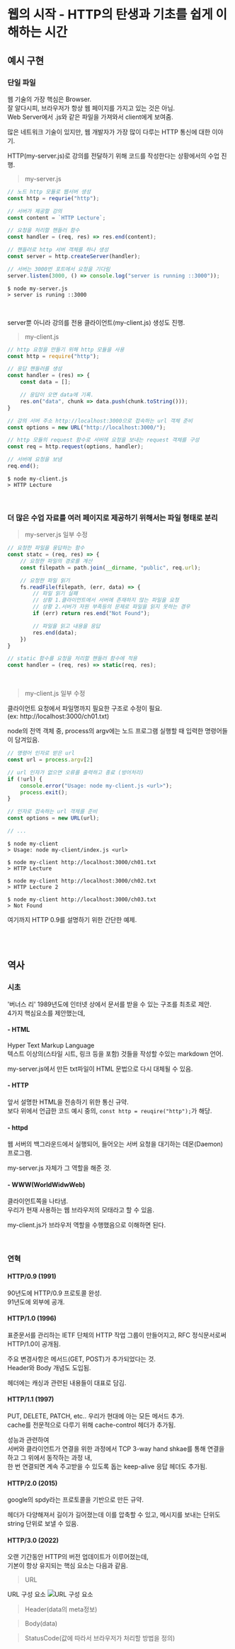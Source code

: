 # 웹의 시작 - HTTP의 탄생과 기초를 쉽게 이해하는 시간

## 예시 구현

### 단일 파일

웹 기술의 가장 핵심은 Browser. <br/>
잘 알다시피, 브라우저가 항상 웹 페이지를 가지고 있는 것은 아님. <br/>
Web Server에서 .js와 같은 파일을 가져와서 client에게 보여줌.

많은 네트워크 기술이 있지만, 웹 개발자가 가장 많이 다루는 HTTP 통신에 대한 이야기.

HTTP(my-server.js)로 강의를 전달하기 위해 코드를 작성한다는 상황에서의 수업 진행.

> my-server.js

```javascript
// 노드 http 모듈로 웹서버 생성
const http = requrie("http");

// 서버가 제공할 강의
const content = `HTTP Lecture`;

// 요청을 처리할 핸들러 함수
const handler = (req, res) => res.end(content);

// 핸들러로 http 서버 객체를 하나 생성
const server = http.createServer(handler);

// 서버는 3000번 포트에서 요청을 기다림
server.listen(3000, () => console.log("server is running ::3000"));
```
```
$ node my-server.js
> server is runing ::3000
```

<br/>

server뿐 아니라 강의를 전용 클라이언트(my-client.js) 생성도 진행.

> my-client.js

```javascript
// http 요청을 만들기 위해 http 모듈을 사용
const http = require("http");

// 응답 핸들러를 생성
const handler = (res) => {
    const data = [];

    // 응답이 오면 data에 기록.
    res.on("data", chunk => data.push(chunk.toString()));
}

// 강의 서버 주소 http://localhost:3000으로 접속하는 url 객체 준비
const options = new URL("http://localhost:3000/");

// http 모듈의 request 함수로 서버에 요청을 보내는 request 객체를 구성
const req = http.request(options, handler);

// 서버에 요청을 보냄
req.end();
```

```
$ node my-client.js
> HTTP Lecture
```

<br/>

### 더 많은 수업 자료를 여러 페이지로 제공하기 위해서는 파일 형태로 분리

> my-server.js 일부 수정

```javascript
// 요청한 파일을 웅답하는 함수
const statc = (req, res) => {
    // 요청한 파일의 경로를 계산
    const filepath = path.join(__dirname, "public", req.url);

    // 요청한 파일 읽기
    fs.readFile(filepath, (err, data) => {
        // 파일 읽기 실패 
        // 상황 1.클라이언트에서 서버에 존재하지 않는 파일을 요청
        // 상황 2.서버가 자원 부족등의 문제로 파일을 읽지 못하는 경우
        if (err) return res.end("Not Found");

        // 파일을 읽고 내용을 응답
        res.end(data);
    })
}

// static 함수를 요청을 처리할 핸들러 함수에 적용
const handler = (req, res) => static(req, res);
```

<br/>

> my-client.js 일부 수정

클라이언트 요청에서 파일명까지 필요한 구조로 수정이 필요. <br/>
(ex: http://localhost:3000/ch01.txt)

node의 전역 객체 중, process의 argv에는 노드 프로그램 실행할 때 입력한 명령어들이 담겨있음.

```javascript
// 명령어 인자로 받은 url
const url = process.argv[2]

// url 인자가 없으면 오류를 출력하고 종료 (방어처리)
if (!url) {
    console.error("Usage: node my-client.js <url>");
    process.exit();
}

// 인자로 접속하는 url 객체를 준비
const options = new URL(url);

// ...
```

```
$ node my-client
> Usage: node my-client/index.js <url>

$ node my-client http://localhost:3000/ch01.txt
> HTTP Lecture

$ node my-client http://localhost:3000/ch02.txt
> HTTP Lecture 2

$ node my-client http://localhost:3000/ch03.txt
> Not Found
```

여기까지 HTTP 0.9를 설명하기 위한 간단한 예제.

<br/>
<br/>

## 역사

### 시초

'버너스 리' 1989년도에 인터넷 상에서 문서를 받을 수 있는 구조를 최초로 제안. <br/>
4가지 핵심요소를 제안했는데, 

#### - HTML

Hyper Text Markup Language <br/>
텍스트 이상의(스타일 시트, 링크 등을 포함) 것들을 작성할 수있는 markdown 언어.

my-server.js에서 만든 txt파일이 HTML 문법으로 다시 대체될 수 있음.

#### - HTTP

앞서 설명한 HTML을 전송하기 위한 통신 규약. <br/>
보다 위에서 언급한 코드 예시 중의, `const http = reuqire("http");`가 해당.

#### - httpd

웹 서버의 백그라운드에서 실행되어, 들어오는 서버 요청을 대기하는 데몬(Daemon) 프로그램.

my-server.js 자체가 그 역할을 해준 것.

#### - WWW(WorldWidwWeb)

클라이언트쪽을 나타냄. <br/>
우리가 현재 사용하는 웹 브라우저의 모태라고 할 수 있음.

my-client.js가 브라우저 역할을 수행했음으로 이해하면 된다.

<br/>

### 연혁

#### HTTP/0.9 (1991)

90년도에 HTTP/0.9 프로토콜 완성. <br/>
91년도에 외부에 공개.

#### HTTP/1.0 (1996)

표준문서를 관리하는 IETF 단체의 HTTP 작업 그룹이 만들어지고, RFC 정식문서로써 HTTP/1.0이 공개됨.

주요 변경사항은 메서드(GET, POST)가 추가되었다는 것. <br/>
Header와 Body 개념도 도입됨.

헤더에는 캐싱과 관련된 내용들이 대표로 담김.

#### HTTP/1.1 (1997)

PUT, DELETE, PATCH, etc.. 우리가 현대에 아는 모든 메서드 추가. <br/>
cache를 전문적으로 다루기 위해 cache-control 헤더가 추가됨.

성능과 관련하여 <br/>
서버와 클라이언트가 연결을 위한 과정에서 TCP 3-way hand shkae를 통해 연결을 하고 그 위에서 동작하는 과정 내, <br/>
한 번 연결되면 계속 주고받을 수 있도록 돕는 keep-alive 응답 헤더도 추가됨.

#### HTTP/2.0 (2015)

google의 spdy라는 프로토콜을 기반으로 만든 규약. <br/>

헤더가 다양해져서 길이가 길어졌는데 이를 압축할 수 있고, 메시지를 보내는 단위도 string 단위로 보낼 수 있음.

#### HTTP/3.0 (2022)

오랜 기간동안 HTTP의 버전 업데이트가 이루어졌는데, <br/>
기본이 항상 유지되는 핵심 요소는 다음과 같음.

> URL

URL 구성 요소
![URL 구성 요소](images/2.png)

> Header(data의 meta정보)

> Body(data)

> StatusCode(값에 따라서 브라우저가 처리할 방법을 정의)
